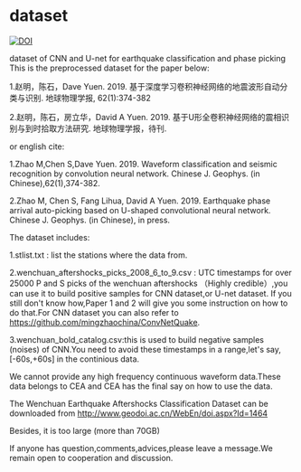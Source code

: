 # dataset

[![DOI](https://zenodo.org/badge/DOI/10.5281/zenodo.4243985.svg)](https://doi.org/10.5281/zenodo.4243985)

dataset of CNN and U-net for earthquake classification and phase picking
This is the preprocessed dataset for the paper below:

1.赵明，陈石，Dave Yuen. 2019. 基于深度学习卷积神经网络的地震波形自动分类与识别. 地球物理学报, 62(1):374-382

2.赵明，陈石，房立华，David A Yuen. 2019. 基于U形全卷积神经网络的震相识别与到时拾取方法研究. 地球物理学报，待刊.

or english cite:

1.Zhao M,Chen S,Dave Yuen. 2019. Waveform classification and seismic recognition by convolution neural network. Chinese J. Geophys. (in Chinese),62(1),374-382.

2.Zhao M, Chen S, Fang Lihua, David A Yuen.  2019. Earthquake phase arrival auto-picking based on   U-shaped convolutional neural network. Chinese J. Geophys. (in Chinese), in press.

The dataset includes:

1.stlist.txt : list the stations where the data from.

2.wenchuan_aftershocks_picks_2008_6_to_9.csv : UTC timestamps for over 25000 P and S picks of the wenchuan aftershocks （Highly credible）,you can use it to build positive samples for CNN dataset,or U-net dataset. If you still don't know how,Paper 1 and 2 will give you some instruction on how to do that.For CNN dataset you can also refer to https://github.com/mingzhaochina/ConvNetQuake.

3.wenchuan_bold_catalog.csv:this is used to build negative samples (noises) of CNN.You need to avoid these timestamps in a range,let's say,[-60s,+60s] in the continious data. 

We cannot provide any high frequency continuous waveform data.These data belongs to CEA and CEA has the final say on how to use the data.

The Wenchuan Earthquake Aftershocks Classification Dataset can be downloaded from http://www.geodoi.ac.cn/WebEn/doi.aspx?Id=1464

Besides, it is too large (more than 70GB)

If anyone has question,comments,advices,please leave a message.We remain open to cooperation and discussion.

